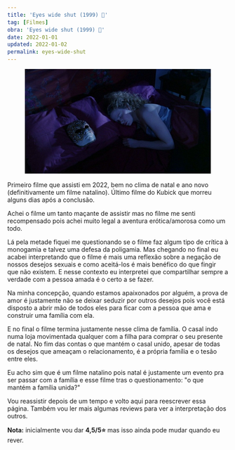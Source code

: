 ```yaml
---
title: 'Eyes wide shut (1999) 🤔'
tag: [Filmes]
obra: 'Eyes wide shut (1999) 🤔'
date: 2022-01-01
updated: 2022-01-02
permalink: eyes-wide-shut
---
```


<figure><img src="assets/img/eyes-wide-shut.jpg" alt="Deitada ao lado da máscara"></figure>

Primeiro filme que assisti em 2022, bem no clima de natal e ano novo (definitivamente um filme natalino). Último filme do Kubick que morreu alguns dias após a conclusão.

Achei o filme um tanto maçante de assistir mas no filme me senti recompensado pois achei muito legal a aventura erótica/amorosa como um todo.

Lá pela metade fiquei me questionando se o filme faz algum tipo de crítica à monogamia e talvez uma defesa da poligamia. Mas chegando no final eu acabei interpretando que o filme é mais uma reflexão sobre a negação de nossos desejos sexuais e como aceitá-los é mais benéfico do que fingir que não existem. E nesse contexto eu interpretei que compartilhar sempre a verdade com a pessoa amada é o certo a se fazer.

Na minha concepção, quando estamos apaixonados por alguém, a prova de amor é justamente não se deixar seduzir por outros desejos pois você está disposto a abrir mão de todos eles para ficar com a pessoa que ama e construir uma família com ela.

E no final o filme termina justamente nesse clima de família. O casal indo numa loja movimentada qualquer com a filha para comprar o seu presente de natal. No fim das contas o que mantém o casal unido, apesar de todas os desejos que ameaçam o relacionamento, é a própria família e o tesão entre eles.

Eu acho sim que é um filme natalino pois natal é justamente um evento pra ser passar com a família e esse filme tras o questionamento: "o que mantém a família unida?"

Vou reassistir depois de um tempo e volto aqui para reescrever essa página. Também vou ler mais algumas reviews para ver a interpretação dos outros.

**Nota:** inicialmente vou dar **4,5/5⭐** mas isso ainda pode mudar quando eu rever.
